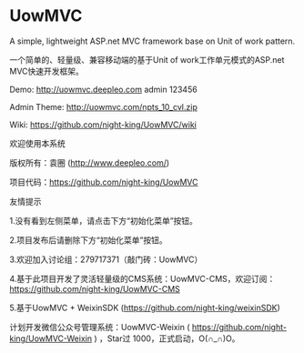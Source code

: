 # UowMVC

A simple, lightweight ASP.net MVC framework base on Unit of work pattern. 

一个简单的、轻量级、兼容移动端的基于Unit of work工作单元模式的ASP.net MVC快速开发框架。

Demo: http://uowmvc.deepleo.com  admin 123456

Admin Theme: http://uowmvc.com/npts_10_cvl.zip

Wiki: https://github.com/night-king/UowMVC/wiki


欢迎使用本系统

版权所有：袁圈 (http://www.deepleo.com/)

项目代码：https://github.com/night-king/UowMVC

友情提示

1.没有看到左侧菜单，请点击下方“初始化菜单”按钮。

2.项目发布后请删除下方“初始化菜单”按钮。

3.欢迎加入讨论组：279717371（敲门砖：UowMVC）

4.基于此项目开发了灵活轻量级的CMS系统：UowMVC-CMS，欢迎订阅：https://github.com/night-king/UowMVC-CMS

5.基于UowMVC + WeixinSDK (https://github.com/night-king/weixinSDK) 
  
  计划开发微信公众号管理系统：UowMVC-Weixin ( https://github.com/night-king/UowMVC-Weixin ) ，Star过 1000，正式启动，O(∩_∩)O。
